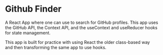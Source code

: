 # Github Finder

A React App where one can use to search for GitHub profiles. This app uses the GitHub API, the Context API, and the useContext and useReducer hooks for state management.

This app is built for practice with using React the older class-based way and then transforming the same app to use hooks.
